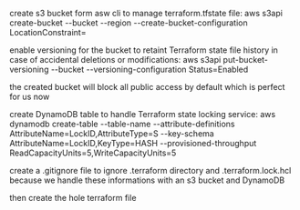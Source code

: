 create s3 bucket form asw cli to manage terraform.tfstate file:
    aws s3api create-bucket --bucket <bucket-name> --region <region> --create-bucket-configuration LocationConstraint=<region>

enable versioning for the bucket to retaint Terraform state file history in case of accidental deletions or modifications: 
    aws s3api put-bucket-versioning --bucket <bucket-name> --versioning-configuration Status=Enabled

the created bucket will block all public access by default which is perfect for us now

create DynamoDB table to handle Terraform state locking service:
    aws dynamodb create-table --table-name <table-name> --attribute-definitions AttributeName=LockID,AttributeType=S --key-schema AttributeName=LockID,KeyType=HASH --provisioned-throughput ReadCapacityUnits=5,WriteCapacityUnits=5

create a .gitignore file to ignore .terraform directory and .terraform.lock.hcl 
because we handle these informations with an s3 bucket and DynamoDB  

then create the hole terraform file